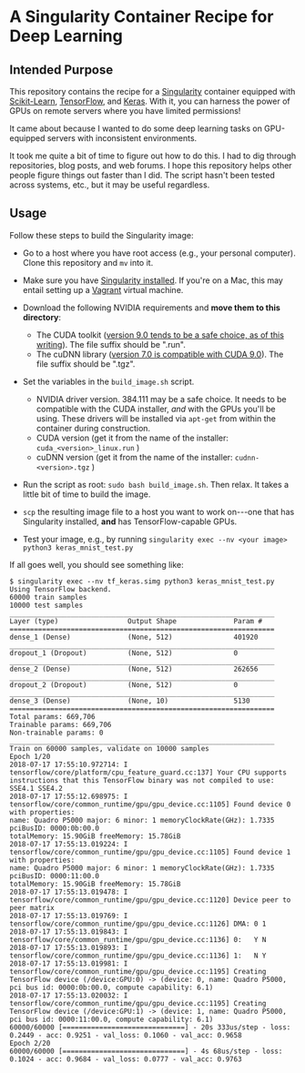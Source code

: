 # A Singularity Container Recipe for Deep Learning

## Intended Purpose

This repository contains the recipe for a [Singularity](https://singularity.lbl.gov/) container equipped with 
[Scikit-Learn](http://scikit-learn.org/stable/), 
[TensorFlow](https://tensorflow.org/),
and [Keras](https://keras.io/).
With it, you can harness the power of GPUs on remote servers where you have limited permissions!

It came about because I wanted to do some deep learning tasks on GPU-equipped servers with inconsistent environments.

It took me quite a bit of time to figure out how to do this.
I had to dig through repositories, blog posts, and web forums.
I hope this repository helps other people figure things out faster than I did.
The script hasn't been tested across systems, etc., but it may be useful regardless.

## Usage

Follow these steps to build the Singularity image:

* Go to a host where you have root access (e.g., your personal computer). Clone this repository and `mv` into it.

* Make sure you have [Singularity installed](http://singularity.lbl.gov/docs-installation). If you're on a Mac, this may entail setting up a [Vagrant](https://www.vagrantup.com/) virtual machine.

* Download the following NVIDIA requirements and **move them to this directory**:

    - The CUDA toolkit ([version 9.0 tends to be a safe choice, as of this writing](https://developer.nvidia.com/cuda-90-download-archive)).
      The file suffix should be ".run".
    - The cuDNN library ([version 7.0 is compatible with CUDA 9.0](https://developer.nvidia.com/cudnn)).
      The file suffix should be ".tgz".

* Set the variables in the `build_image.sh` script.

    - NVIDIA driver version. 384.111 may be a safe choice. It needs to be compatible with the CUDA installer, _and_ with the GPUs you'll be using. 
      These drivers will be installed via `apt-get` from within the container during construction.
    - CUDA version (get it from the name of the installer: `cuda_<version>_linux.run` )
    - cuDNN version (get it from the name of the installer: `cudnn-<version>.tgz` )

* Run the script as root: `sudo bash build_image.sh`. Then relax. It takes a little bit of time to build the image.

* `scp` the resulting image file to a host you want to work on---one that has Singularity installed, **and** has TensorFlow-capable GPUs.

* Test your image, e.g., by running `singularity exec --nv <your image> python3 keras_mnist_test.py`

If all goes well, you should see something like:

```
$ singularity exec --nv tf_keras.simg python3 keras_mnist_test.py 
Using TensorFlow backend.
60000 train samples
10000 test samples
_________________________________________________________________
Layer (type)                 Output Shape              Param #   
=================================================================
dense_1 (Dense)              (None, 512)               401920    
_________________________________________________________________
dropout_1 (Dropout)          (None, 512)               0         
_________________________________________________________________
dense_2 (Dense)              (None, 512)               262656    
_________________________________________________________________
dropout_2 (Dropout)          (None, 512)               0         
_________________________________________________________________
dense_3 (Dense)              (None, 10)                5130      
=================================================================
Total params: 669,706
Trainable params: 669,706
Non-trainable params: 0
_________________________________________________________________
Train on 60000 samples, validate on 10000 samples
Epoch 1/20
2018-07-17 17:55:10.972714: I tensorflow/core/platform/cpu_feature_guard.cc:137] Your CPU supports instructions that this TensorFlow binary was not compiled to use: SSE4.1 SSE4.2
2018-07-17 17:55:12.698975: I tensorflow/core/common_runtime/gpu/gpu_device.cc:1105] Found device 0 with properties: 
name: Quadro P5000 major: 6 minor: 1 memoryClockRate(GHz): 1.7335
pciBusID: 0000:0b:00.0
totalMemory: 15.90GiB freeMemory: 15.78GiB
2018-07-17 17:55:13.019224: I tensorflow/core/common_runtime/gpu/gpu_device.cc:1105] Found device 1 with properties: 
name: Quadro P5000 major: 6 minor: 1 memoryClockRate(GHz): 1.7335
pciBusID: 0000:11:00.0
totalMemory: 15.90GiB freeMemory: 15.78GiB
2018-07-17 17:55:13.019478: I tensorflow/core/common_runtime/gpu/gpu_device.cc:1120] Device peer to peer matrix
2018-07-17 17:55:13.019769: I tensorflow/core/common_runtime/gpu/gpu_device.cc:1126] DMA: 0 1 
2018-07-17 17:55:13.019843: I tensorflow/core/common_runtime/gpu/gpu_device.cc:1136] 0:   Y N 
2018-07-17 17:55:13.019893: I tensorflow/core/common_runtime/gpu/gpu_device.cc:1136] 1:   N Y 
2018-07-17 17:55:13.019981: I tensorflow/core/common_runtime/gpu/gpu_device.cc:1195] Creating TensorFlow device (/device:GPU:0) -> (device: 0, name: Quadro P5000, pci bus id: 0000:0b:00.0, compute capability: 6.1)
2018-07-17 17:55:13.020032: I tensorflow/core/common_runtime/gpu/gpu_device.cc:1195] Creating TensorFlow device (/device:GPU:1) -> (device: 1, name: Quadro P5000, pci bus id: 0000:11:00.0, compute capability: 6.1)
60000/60000 [==============================] - 20s 333us/step - loss: 0.2449 - acc: 0.9251 - val_loss: 0.1060 - val_acc: 0.9658
Epoch 2/20
60000/60000 [==============================] - 4s 68us/step - loss: 0.1024 - acc: 0.9684 - val_loss: 0.0777 - val_acc: 0.9763
```
